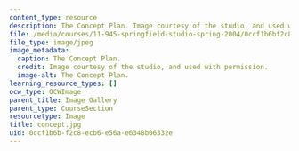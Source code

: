 ```yaml
---
content_type: resource
description: The Concept Plan. Image courtesy of the studio, and used with permission.
file: /media/courses/11-945-springfield-studio-spring-2004/0ccf1b6bf2c8ecb6e56ae6348b06332e_concept.jpg
file_type: image/jpeg
image_metadata:
  caption: The Concept Plan.
  credit: Image courtesy of the studio, and used with permission.
  image-alt: The Concept Plan.
learning_resource_types: []
ocw_type: OCWImage
parent_title: Image Gallery
parent_type: CourseSection
resourcetype: Image
title: concept.jpg
uid: 0ccf1b6b-f2c8-ecb6-e56a-e6348b06332e
---
```

